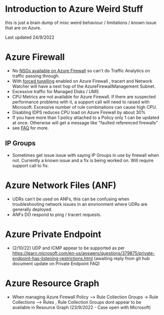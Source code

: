 # Introduction to Azure Weird Stuff
this is just a brain dump of misc weird behaviour / limitations / known issue that are on Azure.

Last updated 24/9/2022

# Azure Firewall
* No [NSGs available on Azure Firewall](https://learn.microsoft.com/en-us/azure/firewall/firewall-faq#are-network-security-groups--nsgs--supported-on-the-azurefirewallsubnet) so can't do Traffic Analytics on traffic passing through.
* With [forced tunelling](https://learn.microsoft.com/en-us/azure/firewall/forced-tunneling) enabled on Azure Firewall , tracert and Network Watcher will have a next hop of the AzureFirewallManagement Subnet.
* Excessive traffic for Managed Disks / UMS 
* CPU Metrics are not available for Azure Firewall. If there are suspected performance problems with it, a support call will need to raised with Microsoft. Excessive number of rule combinations can cause high CPU.
* Disabling IDPS reduces CPU load on Azure Firewall by about 30%
* If you have more than 1 policy attached to a Policy only 1 can be updated at once. Otherwise will get a message like "faulted referenced firewalls"
* see [FAQ](https://learn.microsoft.com/en-us/azure/firewall/firewall-faq) for more.

## IP Groups 
* Sometimes get issue issue with saying IP Groups in use by firewall when not. Currently a known issue and a fix is being worked on. Will require support call to fix.

# Azure Network Files (ANF)
* UDRs can't be used on ANFs, this can be confusing when troubleshooting network issues in an envrionment where UDRs are generally deployed.
* ANFs DO respond to ping / tracert requests.

# Azure Private Endpoint 
* (2/10/22) UDP and ICMP appear to be supported as per https://learn.microsoft.com/en-us/answers/questions/379875/private-endpoint-has-listening-restrictions.html (awaiting reply from git hub document update on Private Endpoint FAQ)

# Azure Resource Graph 
* When managing Azure Firewall Policy --> Rule Collection Groups -> Rule Collections --> Rules , Rule Collection Groups dont appear to be available in Resource Graph (23/9/2022 - Case open with Microsoft)


